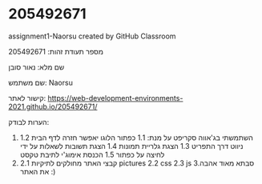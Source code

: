 # 205492671
assignment1-Naorsu created by GitHub Classroom

מספר תעודת זהות: 205492671

שם מלא: נאור סובן

שם משתמש:
Naorsu

קישור לאתר:
https://web-development-environments-2021.github.io/205492671/

הערות לבודק:
1. השתמשתי בג'אווה סקריפט על מנת:
  1.1 כפתור הלוגו יאפשר חזרה לדף הבית
  1.2 ניווט דרך התפריט
  1.3 הצגת גלריית תמונות
  1.4 הצגת תשובות לשאלות על ידי לחיצה על כפתור
  1.5 הכנסת אימוג'י לתיבת טקסט
2. קבצי האתר מחולקים לתיקיות
  2.1 pictures
  2.2 css
  2.3 js
3.סבתא מאוד אהבה את האתר :)
 
